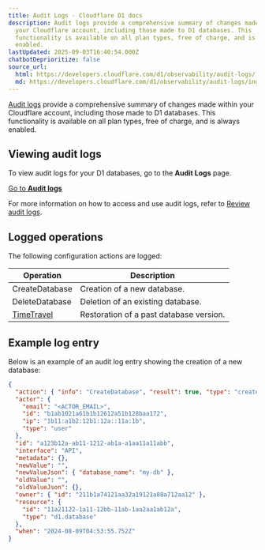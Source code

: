 ```yaml
---
title: Audit Logs · Cloudflare D1 docs
description: Audit logs provide a comprehensive summary of changes made within
  your Cloudflare account, including those made to D1 databases. This
  functionality is available on all plan types, free of charge, and is always
  enabled.
lastUpdated: 2025-09-03T16:40:54.000Z
chatbotDeprioritize: false
source_url:
  html: https://developers.cloudflare.com/d1/observability/audit-logs/
  md: https://developers.cloudflare.com/d1/observability/audit-logs/index.md
---
```


[Audit logs](https://developers.cloudflare.com/fundamentals/account/account-security/review-audit-logs/) provide a comprehensive summary of changes made within your Cloudflare account, including those made to D1 databases. This functionality is available on all plan types, free of charge, and is always enabled.

## Viewing audit logs

To view audit logs for your D1 databases, go to the **Audit Logs** page.

[Go to **Audit logs**](https://dash.cloudflare.com/?to=/:account/audit-log)

For more information on how to access and use audit logs, refer to [Review audit logs](https://developers.cloudflare.com/fundamentals/account/account-security/review-audit-logs/).

## Logged operations

The following configuration actions are logged:

| Operation | Description |
| - | - |
| CreateDatabase | Creation of a new database. |
| DeleteDatabase | Deletion of an existing database. |
| [TimeTravel](https://developers.cloudflare.com/d1/reference/time-travel) | Restoration of a past database version. |

## Example log entry

Below is an example of an audit log entry showing the creation of a new database:

```json
{
  "action": { "info": "CreateDatabase", "result": true, "type": "create" },
  "actor": {
    "email": "<ACTOR_EMAIL>",
    "id": "b1ab1021a61b1b12612a51b128baa172",
    "ip": "1b11:a1b2:12b1:12a::11a:1b",
    "type": "user"
  },
  "id": "a123b12a-ab11-1212-ab1a-a1aa11a11abb",
  "interface": "API",
  "metadata": {},
  "newValue": "",
  "newValueJson": { "database_name": "my-db" },
  "oldValue": "",
  "oldValueJson": {},
  "owner": { "id": "211b1a74121aa32a19121a88a712aa12" },
  "resource": {
    "id": "11a21122-1a11-12bb-11ab-1aa2aa1ab12a",
    "type": "d1.database"
  },
  "when": "2024-08-09T04:53:55.752Z"
}
```
